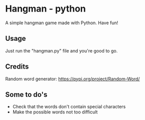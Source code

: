 # Hangman - python

A simple hangman game made with Python. Have fun!

## Usage

Just run the "hangman.py" file and you're good to go.

## Credits

Random word generator: https://pypi.org/project/Random-Word/

## Some to do's

 - Check that the words don't contain special characters
 - Make the possible words not too difficult